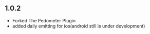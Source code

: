 ## 1.0.2

-   Forked The Pedometer Plugin
-   added daily emitting for ios(android still is under development)
